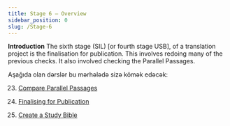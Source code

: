 ```yaml
---
title: Stage 6 – Overview
sidebar_position: 0
slug: /Stage-6
---
```




**Introduction** The sixth stage (SIL) [or fourth stage USB], of a translation project is the finalisation for publication. This involves redoing many of the previous checks. It also involved checking the Parallel Passages.


Aşağıda olan dərslər bu mərhələdə sizə kömək edəcək:


 23. [Compare Parallel Passages](https://sillsdev.github.io/paratext-manual/23.PP)


 24. [Finalising for Publication](https://sillsdev.github.io/paratext-manual/24.FFP)


 25. [Create a Study Bible](https://sillsdev.github.io/paratext-manual/StudyBibles)

